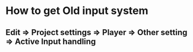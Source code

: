 # How to get Old input system

## Edit => Project settings => Player => Other setting => Active Input handling